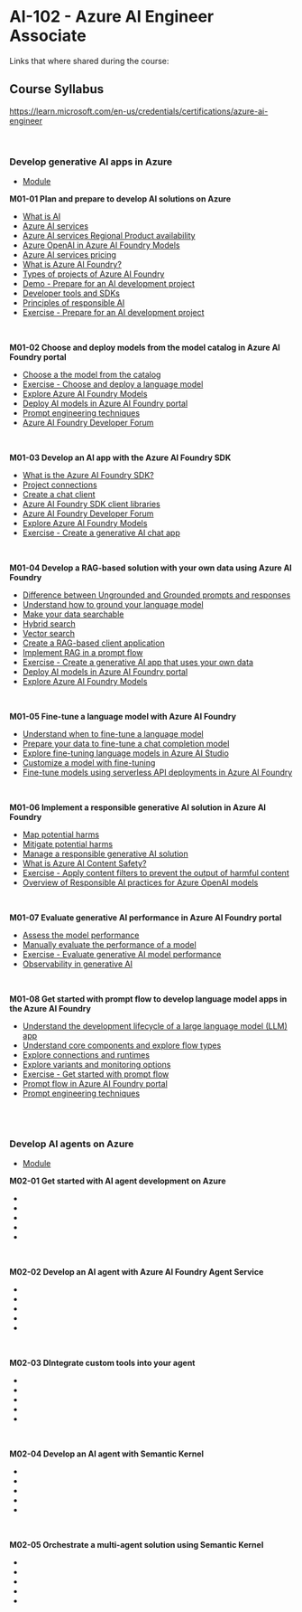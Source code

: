 # AI-102 - Azure AI Engineer Associate
Links that where shared during the course:

## Course Syllabus
https://learn.microsoft.com/en-us/credentials/certifications/azure-ai-engineer

<br>

### Develop generative AI apps in Azure
- [Module](https://learn.microsoft.com/en-gb/training/paths/create-custom-copilots-ai-studio/)

<B>M01-01 Plan and prepare to develop AI solutions on Azure</B>
- [What is AI](https://learn.microsoft.com/en-gb/training/modules/prepare-azure-ai-development/2-what-is-ai)
- [Azure AI services](https://learn.microsoft.com/en-gb/training/modules/prepare-azure-ai-development/3-azure-ai-services)
- [Azure AI services Regional Product availability](https://azure.microsoft.com/en-gb/explore/global-infrastructure/products-by-region/table)
- [Azure OpenAI in Azure AI Foundry Models](https://learn.microsoft.com/en-us/azure/ai-services/openai/concepts/models?tabs=global-standard%2Cstandard-chat-completions#model-summary-table-and-region-availability?azure-portal=true)
- [Azure AI services pricing](https://azure.microsoft.com/en-gb/pricing/details/cognitive-services?cdn=disable)
- [What is Azure AI Foundry?](https://learn.microsoft.com/en-us/azure/ai-foundry/what-is-azure-ai-foundry)
- [Types of projects of Azure AI Foundry](https://learn.microsoft.com/azure/ai-foundry/what-is-azure-ai-foundry#project-types)
- [Demo - Prepare for an AI development project](https://microsoftlearning.github.io/mslearn-ai-studio/Instructions/01-Explore-ai-studio.html)
- [Developer tools and SDKs](https://learn.microsoft.com/en-gb/training/modules/prepare-azure-ai-development/5-tools-and-sdks)
- [Principles of responsible AI](https://microsoft.com/ai/responsible-ai)
- [Exercise - Prepare for an AI development project](https://microsoftlearning.github.io/mslearn-ai-studio/Instructions/01-Explore-ai-studio.html)

<br>

<B>M01-02 Choose and deploy models from the model catalog in Azure AI Foundry portal</B>
- [Choose a the model from the catalog](https://learn.microsoft.com/en-gb/training/modules/explore-models-azure-ai-studio/2-select-model)
- [Exercise - Choose and deploy a language model](https://microsoftlearning.github.io/mslearn-ai-studio/Instructions/02-Explore-model-catalog.html)
- [Explore Azure AI Foundry Models](https://learn.microsoft.com/en-us/azure/ai-foundry/concepts/foundry-models-overview)
- [Deploy AI models in Azure AI Foundry portal](https://learn.microsoft.com/en-us/azure/ai-foundry/concepts/deployments-overview)
- [Prompt engineering techniques](https://learn.microsoft.com/en-us/azure/ai-services/openai/concepts/prompt-engineering?tabs=chat)
- [Azure AI Foundry Developer Forum](https://github.com/orgs/azure-ai-foundry/discussions)
<br>

<B>M01-03 Develop an AI app with the Azure AI Foundry SDK</B>
- [What is the Azure AI Foundry SDK?](https://learn.microsoft.com/en-gb/training/modules/ai-foundry-sdk/02-azure-ai-foundry-sdk?pivots=csharp)
- [Project connections](https://learn.microsoft.com/en-gb/training/modules/ai-foundry-sdk/03-connections?pivots=csharp)
- [Create a chat client](https://learn.microsoft.com/en-gb/training/modules/ai-foundry-sdk/04-chat-client?pivots=csharp)
- [Azure AI Foundry SDK client libraries](https://learn.microsoft.com/en-us/azure/ai-foundry/how-to/develop/sdk-overview?pivots=programming-language-csharp)
- [Azure AI Foundry Developer Forum](https://github.com/orgs/azure-ai-foundry/discussions)
- [Explore Azure AI Foundry Models](https://learn.microsoft.com/en-us/azure/ai-foundry/concepts/foundry-models-overview)
- [Exercise - Create a generative AI chat app](https://microsoftlearning.github.io/mslearn-ai-studio/Instructions/02a-AI-foundry-sdk.html)

<br>

<B>M01-04 Develop a RAG-based solution with your own data using Azure AI Foundry</B>
- [Difference between Ungrounded and Grounded prompts and responses](https://learn.microsoft.com/en-gb/training/modules/build-copilot-ai-studio/1-introduction)
- [Understand how to ground your language model](https://learn.microsoft.com/en-gb/training/modules/build-copilot-ai-studio/2-ground-language-model)
- [Make your data searchable](https://learn.microsoft.com/en-gb/training/modules/build-copilot-ai-studio/3-search-data)
- [Hybrid search](https://learn.microsoft.com/en-us/azure/search/hybrid-search-overview)
- [Vector search](https://learn.microsoft.com/en-us/azure/search/vector-search-overview)
- [Create a RAG-based client application](https://learn.microsoft.com/en-gb/training/modules/build-copilot-ai-studio/3b-openai-client?pivots=csharp)
- [Implement RAG in a prompt flow](https://learn.microsoft.com/en-gb/training/modules/build-copilot-ai-studio/4-build-copilot)
- [Exercise - Create a generative AI app that uses your own data](https://microsoftlearning.github.io/mslearn-ai-studio/Instructions/04-Use-own-data.html)
- [Deploy AI models in Azure AI Foundry portal](https://learn.microsoft.com/en-us/azure/ai-foundry/concepts/deployments-overview)
- [Explore Azure AI Foundry Models](https://learn.microsoft.com/en-us/azure/ai-foundry/concepts/foundry-models-overview)

<br>

<B>M01-05 Fine-tune a language model with Azure AI Foundry</B>
- [Understand when to fine-tune a language model](https://learn.microsoft.com/en-gb/training/modules/finetune-model-copilot-ai-studio/2-understand-finetune)
- [Prepare your data to fine-tune a chat completion model](https://learn.microsoft.com/en-gb/training/modules/finetune-model-copilot-ai-studio/3-prepare-data)
- [Explore fine-tuning language models in Azure AI Studio](https://learn.microsoft.com/en-gb/training/modules/finetune-model-copilot-ai-studio/4-finetune-model)
- [Customize a model with fine-tuning](https://learn.microsoft.com/en-us/azure/ai-services/openai/how-to/fine-tuning?tabs=azure-openai&pivots=programming-language-studio)
- [Fine-tune models using serverless API deployments in Azure AI Foundry](https://learn.microsoft.com/en-us/azure/ai-foundry/how-to/fine-tune-serverless?tabs=chat-completion&pivots=foundry-portal)

<br>

<B>M01-06 Implement a responsible generative AI solution in Azure AI Foundry</B>
- [Map potential harms](https://learn.microsoft.com/en-gb/training/modules/responsible-ai-studio/3-identify-harms)
- [Mitigate potential harms](https://learn.microsoft.com/en-gb/training/modules/responsible-ai-studio/5-mitigate-harms)
- [Manage a responsible generative AI solution](https://learn.microsoft.com/en-gb/training/modules/responsible-ai-studio/6-operate-responsibly)
- [What is Azure AI Content Safety?](https://learn.microsoft.com/en-us/azure/ai-services/content-safety/overview)
- [Exercise - Apply content filters to prevent the output of harmful content](https://microsoftlearning.github.io/mslearn-ai-studio/Instructions/06-Explore-content-filters.html)
- [Overview of Responsible AI practices for Azure OpenAI models](https://learn.microsoft.com/en-us/legal/cognitive-services/openai/overview)

<br>

<B>M01-07 Evaluate generative AI performance in Azure AI Foundry portal</B>
- [Assess the model performance](https://learn.microsoft.com/en-gb/training/modules/evaluate-models-azure-ai-studio/2-assess-models)
- [Manually evaluate the performance of a model](https://learn.microsoft.com/en-gb/training/modules/evaluate-models-azure-ai-studio/3-manual-evaluations)
- [Exercise - Evaluate generative AI model performance](https://microsoftlearning.github.io/mslearn-ai-studio/Instructions/07-Evaluate-prompt-flow.html)
- [Observability in generative AI](https://learn.microsoft.com/en-us/azure/ai-foundry/concepts/observability)

<br>

<B>M01-08 Get started with prompt flow to develop language model apps in the Azure AI Foundry</B>
- [Understand the development lifecycle of a large language model (LLM) app](https://learn.microsoft.com/en-gb/training/modules/get-started-prompt-flow-ai-studio/2-understand-lifecycle)
- [Understand core components and explore flow types](https://learn.microsoft.com/en-gb/training/modules/get-started-prompt-flow-ai-studio/3-understand-flows)
- [Explore connections and runtimes](https://learn.microsoft.com/en-gb/training/modules/get-started-prompt-flow-ai-studio/4-connections-runtimes)
- [Explore variants and monitoring options](https://learn.microsoft.com/en-gb/training/modules/get-started-prompt-flow-ai-studio/5-variants-monitor)
- [Exercise - Get started with prompt flow](https://microsoftlearning.github.io/mslearn-ai-studio/Instructions/03-Use-prompt-flow-chat.html)
- [Prompt flow in Azure AI Foundry portal](https://learn.microsoft.com/en-us/azure/ai-foundry/concepts/prompt-flow)
- [Prompt engineering techniques](https://learn.microsoft.com/en-us/azure/ai-services/openai/concepts/prompt-engineering?tabs=chat)

<br>
<br>

### Develop AI agents on Azure
- [Module](https://learn.microsoft.com/en-gb/training/paths/develop-ai-agents-on-azure/)

<B>M02-01 Get started with AI agent development on Azure</B>
- []()
- []()
- []()
- []()
- []()

<br>

<B>M02-02 Develop an AI agent with Azure AI Foundry Agent Service</B>
- []()
- []()
- []()
- []()
- []()

<br>

<B>M02-03 DIntegrate custom tools into your agent</B>
- []()
- []()
- []()
- []()
- []()

<br>

<B>M02-04 Develop an AI agent with Semantic Kernel</B>
- []()
- []()
- []()
- []()
- []()

<br>

<B>M02-05 Orchestrate a multi-agent solution using Semantic Kernel</B>
- []()
- []()
- []()
- []()
- []()
